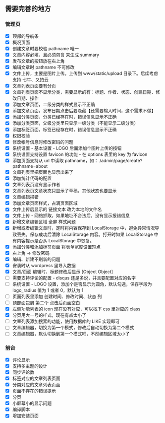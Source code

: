## 需要完善的地方

### 管理页

* [x] 顶部的导航条
* [x] 概况页面
* [x] 创建文章时要校验 pathname 唯一
* [x] 文章内容必填，且必须包含 <!--more--> 来生成 summary
* [x] 发布文章的按钮放在右上角
* [x] 编辑文章时 pathname 不可修改
* [x] 文件上传，主要是图片上传。上传到 www/static/upload 目录下。后续考虑支持 七牛、又拍云
* [x] 文章列表页面要有分页
* [x] 文章列表页面不显示分类，需要显示的有：标题、作者、状态、创建日期、修改日期、操作
* [x] 添加文章页面，二级分类的样式显示不正确
* [x] 添加文章页面，发布日期点击后要隐藏【还需要输入时间，这个需求不做】
* [x] 添加分类页面，分类已经存在时，错误信息显示不正确
* [x] 添加分类页面，父级分类里只显示一级分类（不能显示二级分类）
* [x] 添加标签页面，标签已经存在时，错误信息显示不正确
* [x] 权限校验
* [x] 修改帐号信息时修改密码的问题
* [x] 系统设置 - 基本设置 - LOGO 后面添加个图片上传的按钮
* [x] 系统设置支持设置 favicon 的功能 - 在 options 表里的 key 为 favicon
* [x] 添加页面支持从 url 中读取 pathname，如： /admin/page/create?pathname=about
* [x] 文章列表里把页面也显示出来了
* [x] 添加统计代码的配置
* [x] 文章列表页没有显示作者
* [x] 文章列表页文章状态只显示了草稿，其他状态也要显示
* [x] 文章编辑报错
* [x] 添加文章页面样式，占满页面区域
* [x] 文件上传后显示的 链接文本 改为本地的文件名
* [x] 文件上传 - 网络抓取，如果地址不合法后，没有显示报错信息
* [x] 新增文章编辑区域 全屏 样式问题
* [x] 新增或者编辑文章时，定时将内容保存到 LocalStorage 中，避免异常情况导致丢失。保存成功后清除 LocalStorage 内容。打开时如果 LocalStorage 中有内容提示是否从 LocalStorage 中恢复。
* [x] 添加分类和添加标签页面 将表单宽度设置短点
* [x] 右上角 -> 修改密码
* [x] 编辑、新建不刷新的问题
* [x] 安装时从 wordpress 里导入数据
* [x] 文章/页面  编辑时，标题修改后显示 [Object Object]
* [ ] 需要支持评论的配置 - disqus 还是多说，并且要配置对应的名字
* [ ] 系统设置 - LOGO 设置，添加个是否显示为圆角，默认勾选，保存字段为 logo_radius 值为 1 或者 0，默认为 1
* [ ] 页面列表里添加 创建时间、修改时间、状态 列
* [ ] 顶部面包屑 第二个 点击后页面空白
* [x] 左侧功能列表的 icon 现在没有对应，可以找下 css 里对应的 class
* [x] 分页用大一号的样式，现在有点太小了
* [ ] 文章列表添加搜索的功能，使用数据库的 LIKE 实现即可
* [ ] 文章编辑器，切换为第一个模式，修改后自动切换为第二个模式
* [ ] 文章编辑器，默认切换到第一个模式吧，不然编辑区域太小了

### 前台

* [x] 评论显示
* [x] 支持多主题的设计
* [x] 同步评论数
* [x] 标签对应的文章列表页面
* [x] 分类对应的文章列表页面
* [x] 页面不存在的错误提示
* [x] 分页
* [x] 小屏幕小的显示问题
* [x] 编译脚本
* [x] 增加安装页面
